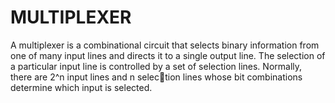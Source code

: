 # **MULTIPLEXER**
<p>A multiplexer is a combinational circuit that selects binary information from one of many input lines and directs it to a single output line. The selection of a particular input line is controlled by a set of selection lines. Normally, there are 2^n input lines and n selection lines whose bit combinations determine which input is selected. </p>
